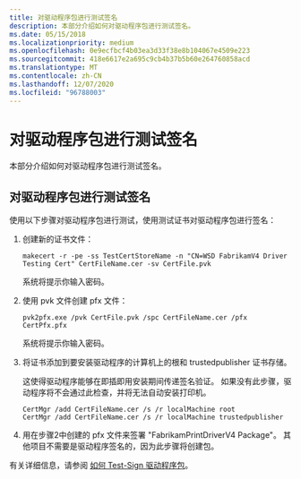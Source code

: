 ```yaml
---
title: 对驱动程序包进行测试签名
description: 本部分介绍如何对驱动程序包进行测试签名。
ms.date: 05/15/2018
ms.localizationpriority: medium
ms.openlocfilehash: 0e9ecfbcf4b03ea3d33f38e8b104067e4509e223
ms.sourcegitcommit: 418e6617e2a695c9cb4b37b5b60e264760858acd
ms.translationtype: MT
ms.contentlocale: zh-CN
ms.lasthandoff: 12/07/2020
ms.locfileid: "96788003"
---
```

# <a name="test-sign-a-driver-package"></a>对驱动程序包进行测试签名


本部分介绍如何对驱动程序包进行测试签名。

## <a name="test-sign-a-driver-package"></a>对驱动程序包进行测试签名


使用以下步骤对驱动程序包进行测试，使用测试证书对驱动程序包进行签名：

1.  创建新的证书文件：

    ```console
    makecert -r -pe -ss TestCertStoreName -n "CN=WSD FabrikamV4 Driver Testing Cert" CertFileName.cer -sv CertFile.pvk
    ```

    系统将提示你输入密码。

2.  使用 pvk 文件创建 pfx 文件：

    ```console
    pvk2pfx.exe /pvk CertFile.pvk /spc CertFileName.cer /pfx CertPfx.pfx
    ```

    系统将提示你输入密码。

3.  将证书添加到要安装驱动程序的计算机上的根和 trustedpublisher 证书存储。

    这使得驱动程序能够在即插即用安装期间传递签名验证。 如果没有此步骤，驱动程序将不会通过此检查，并将无法自动安装打印机。

    ```console
    CertMgr /add CertFileName.cer /s /r localMachine root
    CertMgr /add CertFileName.cer /s /r localMachine trustedpublisher
    ```

4.  用在步骤2中创建的 pfx 文件来签署 "FabrikamPrintDriverV4 Package"。 其他项目不需要是驱动程序签名的，因为此步骤将创建包。

有关详细信息，请参阅 [如何 Test-Sign 驱动程序包](../install/how-to-test-sign-a-driver-package.md)。
